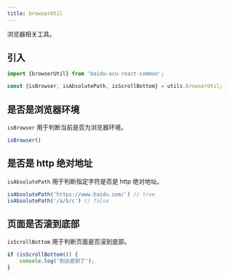 ```yaml
---
title: browserUtil
---
```


浏览器相关工具。

## 引入

```js
import {browserUtil} from 'baidu-acu-react-common';

const {isBrowser, isAbsolutePath, isScrollBottom} = utils.browserUtil;
```

## 是否是浏览器环境

`isBrowser` 用于判断当前是否为浏览器环境。

```js
isBrowser()
```

## 是否是 http 绝对地址

`isAbsolutePath` 用于判断指定字符是否是 http 绝对地址。

```js
isAbsolutePath('https://www.baidu.com/') // true
isAbsolutePath('/a/b/c') // false
```

## 页面是否滚到底部

`isScrollBottom` 用于判断页面是否滚到底部。

```js
if (isScrollBottom()) {
    console.log('到达底部了');
}
```
